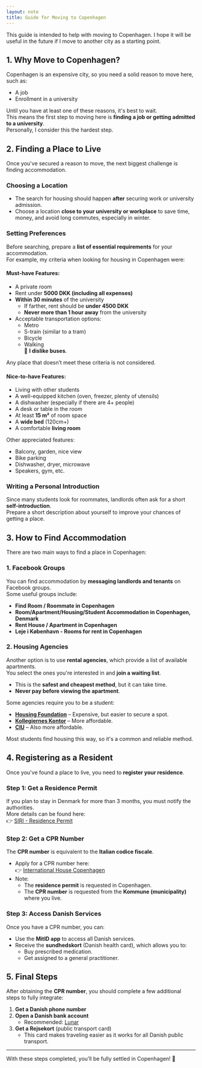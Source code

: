 ```yaml
---
layout: note
title: Guide for Moving to Copenhagen
---
```


This guide is intended to help with moving to Copenhagen. I hope it will be useful in the future if I move to another city as a starting point.

## 1. Why Move to Copenhagen?

Copenhagen is an expensive city, so you need a solid reason to move here, such as:

- A job
- Enrollment in a university

Until you have at least one of these reasons, it's best to wait.  
This means the first step to moving here is **finding a job or getting admitted to a university**.  
Personally, I consider this the hardest step.

## 2. Finding a Place to Live

Once you've secured a reason to move, the next biggest challenge is finding accommodation.  

### Choosing a Location
- The search for housing should happen **after** securing work or university admission.
- Choose a location **close to your university or workplace** to save time, money, and avoid long commutes, especially in winter.
  
### Setting Preferences
Before searching, prepare a **list of essential requirements** for your accommodation.  
For example, my criteria when looking for housing in Copenhagen were:

#### **Must-have Features**:
- A private room
- Rent under **5000 DKK (including all expenses)**
- **Within 30 minutes** of the university
  - If farther, rent should be **under 4500 DKK**
  - **Never more than 1 hour away** from the university
- Acceptable transportation options:
  - Metro
  - S-train (similar to a tram)
  - Bicycle
  - Walking  
  🚫 **I dislike buses**.

Any place that doesn’t meet these criteria is not considered.

#### **Nice-to-have Features**:
- Living with other students
- A well-equipped kitchen (oven, freezer, plenty of utensils)
- A dishwasher (especially if there are 4+ people)
- A desk or table in the room
- At least **15 m²** of room space
- A **wide bed** (120cm+)
- A comfortable **living room**
  
Other appreciated features:
- Balcony, garden, nice view
- Bike parking
- Dishwasher, dryer, microwave
- Speakers, gym, etc.

### Writing a Personal Introduction
Since many students look for roommates, landlords often ask for a short **self-introduction**.  
Prepare a short description about yourself to improve your chances of getting a place.

## 3. How to Find Accommodation

There are two main ways to find a place in Copenhagen:  

### **1. Facebook Groups**
You can find accommodation by **messaging landlords and tenants** on Facebook groups.  
Some useful groups include:
- **Find Room / Roommate in Copenhagen**
- **Room/Apartment/Housing/Student Accommodation in Copenhagen, Denmark**
- **Rent House / Apartment in Copenhagen**
- **Leje i København - Rooms for rent in Copenhagen**

### **2. Housing Agencies**
Another option is to use **rental agencies**, which provide a list of available apartments.  
You select the ones you're interested in and **join a waiting list**.  
- This is the **safest and cheapest method**, but it can take time.
- **Never pay before viewing the apartment**.

Some agencies require you to be a student:  
- **[Housing Foundation](https://housingfoundation.dk/)** – Expensive, but easier to secure a spot.  
- **[Kollegiernes Kontor](https://www.kollegierneskontor.dk/)** – More affordable.  
- **[CIU](https://www.s.dk/)** – Also more affordable.  

Most students find housing this way, so it's a common and reliable method.

## 4. Registering as a Resident

Once you've found a place to live, you need to **register your residence**.  

### **Step 1: Get a Residence Permit**
If you plan to stay in Denmark for more than 3 months, you must notify the authorities.  
More details can be found here:  
👉 [SIRI - Residence Permit](https://www.nyidanmark.dk/de-DE/You-want-to-apply/Residence-as-a-Nordic-citizen-or-EU-or-EEA-citizen/EU-TUB?anchor=howtoapply)  

### **Step 2: Get a CPR Number**
The **CPR number** is equivalent to the **Italian codice fiscale**.  
- Apply for a CPR number here:  
  👉 [International House Copenhagen](https://ihcph.kk.dk/registration-services/cpr-registration)
- Note:  
  - The **residence permit** is requested in Copenhagen.  
  - The **CPR number** is requested from the **Kommune (municipality)** where you live.  

### **Step 3: Access Danish Services**
Once you have a CPR number, you can:
- Use the **MitID app** to access all Danish services.
- Receive the **sundhedskort** (Danish health card), which allows you to:
  - Buy prescribed medication.
  - Get assigned to a general practitioner.

## 5. Final Steps

After obtaining the **CPR number**, you should complete a few additional steps to fully integrate:

1. **Get a Danish phone number**  
2. **Open a Danish bank account**  
   - Recommended: [Lunar](https://www.lunar.app/en/personal)  
3. **Get a Rejsekort** (public transport card)  
   - This card makes traveling easier as it works for all Danish public transport.  

---

With these steps completed, you’ll be fully settled in Copenhagen! 🚀

